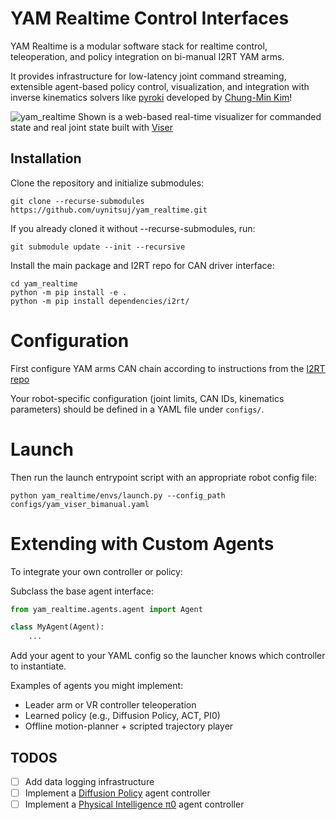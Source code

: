 # YAM Realtime Control Interfaces

YAM Realtime is a modular software stack for realtime control, teleoperation, and policy integration on bi-manual I2RT YAM arms.

It provides infrastructure for low-latency joint command streaming, extensible agent-based policy control, visualization, and integration with inverse kinematics solvers like [pyroki](https://github.com/chungmin99/pyroki) developed by [Chung-Min Kim](https://chungmin99.github.io/)! 

![yam_realtime](media/yam_realtime.gif)
Shown is a web-based real-time visualizer for commanded state and real joint state built with [Viser](https://viser.studio/main/)

## Installation
Clone the repository and initialize submodules:
```
git clone --recurse-submodules https://github.com/uynitsuj/yam_realtime.git
```
If you already cloned it without --recurse-submodules, run:
```
git submodule update --init --recursive
```
Install the main package and I2RT repo for CAN driver interface:
```
cd yam_realtime
python -m pip install -e .
python -m pip install dependencies/i2rt/
```
# Configuration
First configure YAM arms CAN chain according to instructions from the [I2RT repo](https://github.com/i2rt-robotics/i2rt)

Your robot-specific configuration (joint limits, CAN IDs, kinematics parameters) should be defined in a YAML file under `configs/`.

# Launch
Then run the launch entrypoint script with an appropriate robot config file:
```
python yam_realtime/envs/launch.py --config_path configs/yam_viser_bimanual.yaml
```
# Extending with Custom Agents
To integrate your own controller or policy:

Subclass the base agent interface:
```python
from yam_realtime.agents.agent import Agent

class MyAgent(Agent):
    ...
```
Add your agent to your YAML config so the launcher knows which controller to instantiate.

Examples of agents you might implement:
- Leader arm or VR controller teleoperation
- Learned policy (e.g., Diffusion Policy, ACT, PI0)
- Offline motion-planner + scripted trajectory player

## TODOS

- [ ] Add data logging infrastructure
- [ ] Implement a [Diffusion Policy](https://diffusion-policy.cs.columbia.edu/) agent controller
- [ ] Implement a [Physical Intelligence π0](https://www.physicalintelligence.company/blog/pi0) agent controller
